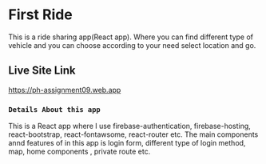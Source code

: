 # First Ride

This is a ride sharing app(React app). Where you can find different type of vehicle and you can choose according to your need select location and go.

## Live Site Link

https://ph-assignment09.web.app

### `Details About this app`

This is a React app where I use firebase-authentication, firebase-hosting, react-bootstrap, react-fontawsome, react-router etc.
The main components annd features of in this app is login form, different type of login method, map, home components , private route etc.
